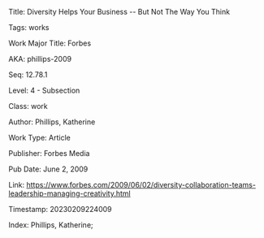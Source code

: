 Title:  Diversity Helps Your Business -- But Not The Way You Think

Tags:   works

Work Major Title: Forbes

AKA:    phillips-2009

Seq:    12.78.1

Level:  4 - Subsection

Class:  work

Author: Phillips, Katherine

Work Type: Article

Publisher: Forbes Media

Pub Date: June 2, 2009

Link:   https://www.forbes.com/2009/06/02/diversity-collaboration-teams-leadership-managing-creativity.html

Timestamp: 20230209224009

Index:  Phillips, Katherine; 
